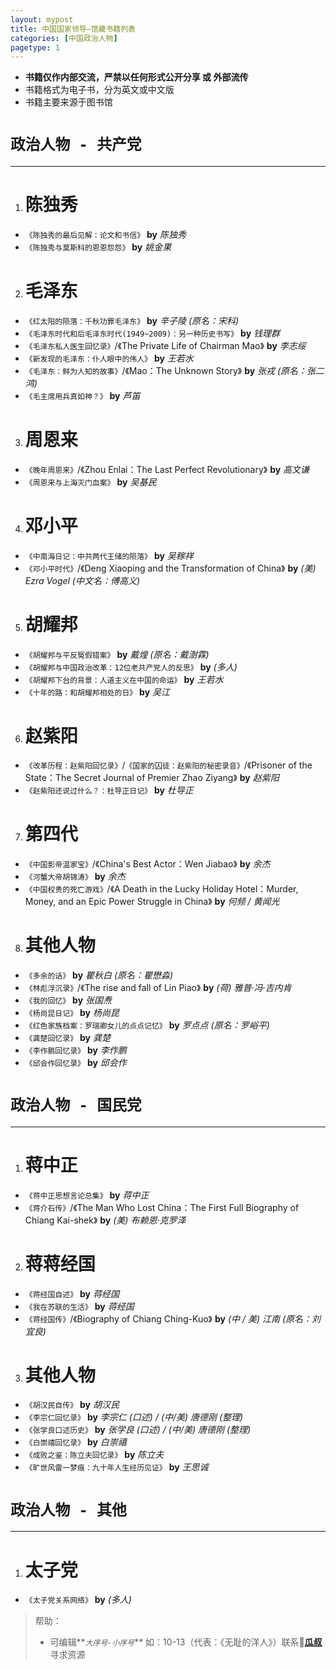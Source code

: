 ```yaml
---
layout: mypost
title: 中国国家领导—馆藏书籍列表
categories: [中国政治人物]
pagetype: 1
---
```


>
- **书籍仅作内部交流，严禁以任何形式公开分享 或 外部流传**
- 书籍格式为电子书，分为英文或中文版
- 书籍主要来源于图书馆

# **`政治人物 - 共产党`**
---
1. # **陈独秀** #
  - `《陈独秀的最后见解：论文和书信》` **by** _陈独秀_
  - `《陈独秀与莫斯科的恩恩怨怨》` **by** _姚金果_
2. # **毛泽东** #
  - `《红太阳的陨落：千秋功罪毛泽东》` **by** _辛子陵 (原名：宋科)_
  - `《毛泽东时代和后毛泽东时代(1949~2009)：另一种历史书写》` **by** _钱理群_
  - `《毛泽东私人医生回忆录》`/《The Private Life of Chairman Mao》 **by** _李志绥_
  - `《新发现的毛泽东：仆人眼中的伟人》` **by** _王若水_
  - `《毛泽东：鲜为人知的故事》`/《Mao：The Unknown Story》 **by** _张戎 (原名：张二鸿)_
  - `《毛主席用兵真如神？》` **by** _芦笛_
3. # **周恩来** #
  - `《晚年周恩来》`/《Zhou Enlai：The Last Perfect Revolutionary》 **by** _高文谦_
  - `《周恩来与上海灭门血案》` **by** _吴基民_
4. # **邓小平** #
  - `《中南海日记：中共两代王储的陨落》` **by** _吴稼祥_
  - `《邓小平时代》`/《Deng Xiaoping and the Transformation of China》 **by** _(美) Ezra Vogel (中文名：傅高义)_
5. # **胡耀邦** #
  - `《胡耀邦与平反冤假错案》` **by** _戴煌 (原名：戴澍霖)_
  - `《胡耀邦与中国政治改革：12位老共产党人的反思》` **by** _(多人)_
  - `《胡耀邦下台的背景：人道主义在中国的命运》` **by** _王若水_
  - `《十年的路：和胡耀邦相处的日》` **by** _吴江_
6. # **赵紫阳** #
  - `《改革历程：赵紫阳回忆录》`/`《国家的囚徒：赵紫阳的秘密录音》`/《Prisoner of the State：The Secret Journal of Premier Zhao Ziyang》 **by** _赵紫阳_
  - `《赵紫阳还说过什么？：杜导正日记》` **by** _杜导正_
7. # **第四代** #
  - `《中国影帝温家宝》`/《China's Best Actor：Wen Jiabao》 **by** _余杰_
  - `《河蟹大帝胡锦涛》` **by** _余杰_
  - `《中国权贵的死亡游戏》`/《A Death in the Lucky Holiday Hotel：Murder, Money, and an Epic Power Struggle in China》 **by** _何频 / 黄闻光_
8. # **其他人物** #
  - `《多余的话》` **by** _瞿秋白 (原名：瞿懋淼)_
  - `《林彪浮沉录》`/《The rise and fall of Lin Piao》 **by** _(荷) 雅普·冯·吉内肯_
  - `《我的回忆》` **by** _张国焘_
  - `《杨尚昆日记》` **by** _杨尚昆_
  - `《红色家族档案：罗瑞卿女儿的点点记忆》` **by** _罗点点 (原名：罗峪平)_
  - `《龚楚回忆录》` **by** _龚楚_
  - `《李作鹏回忆录》` **by** _李作鹏_
  - `《邱会作回忆录》` **by** _邱会作_

# **`政治人物 - 国民党`**
---
1. # **蒋中正** #
  - `《蒋中正思想言论总集》` **by** _蒋中正_
  - `《蒋介石传》`/《The Man Who Lost China：The First Full Biography of Chiang Kai-shek》 **by** _(美) 布赖恩·克罗泽_
2. # **蒋蒋经国** #
  - `《蒋经国自述》` **by** _蒋经国_
  - `《我在苏联的生活》` **by** _蒋经国_
  - `《蒋经国传》`/《Biography of Chiang Ching-Kuo》 **by** _(中 / 美) 江南 (原名：刘宜良)_
3. # **其他人物** #
  - `《胡汉民自传》` **by** _胡汉民_
  - `《李宗仁回忆录》` **by** _李宗仁 (口述) / (中/美) 唐德刚 (整理)_
  - `《张学良口述历史》` **by** _张学良 (口述) / (中/美) 唐德刚 (整理)_
  - `《白崇禧回忆录》` **by** _白崇禧_
  - `《成败之鉴：陈立夫回忆录》` **by** _陈立夫_
  - `《旷世风雷一梦痕：九十年人生经历见证》` **by** _王思诚_

# **`政治人物 - 其他`**
---
1. # **太子党** #
  - `《太子党关系网络》` **by** _(多人)_

>帮助：
>- 可编辑**_`大序号-小序号`_** 如：10-13（代表：《无耻的洋人》）联系[**瓜叔**](/pages/about.html)寻求资源
